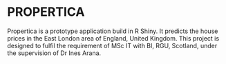 # PROPERTICA

Propertica is a prototype application build in R Shiny. It predicts the house prices in the East London area of England, United Kingdom. This project is designed to fulfil the requirement of MSc IT with BI, RGU, Scotland, under the supervision of Dr Ines Arana.
